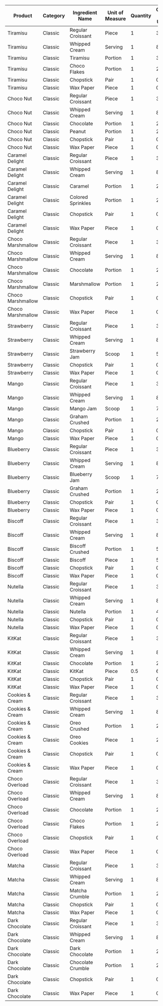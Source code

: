| Product           | Category | Ingredient Name   | Unit of Measure | Quantity | Cost per Unit | Price |
| ----------------- | -------- | ----------------- | --------------- | -------- | ------------- | ----- |
| Tiramisu          | Classic  | Regular Croissant | Piece           | 1        | 30            | 125   |
| Tiramisu          | Classic  | Whipped Cream     | Serving         | 1        | 8             | 125   |
| Tiramisu          | Classic  | Tiramisu          | Portion         | 1        | 3.5           | 125   |
| Tiramisu          | Classic  | Choco Flakes      | Portion         | 1        | 2.5           | 125   |
| Tiramisu          | Classic  | Chopstick         | Pair            | 1        | 0.6           | 125   |
| Tiramisu          | Classic  | Wax Paper         | Piece           | 1        | 0.7           | 125   |
| Choco Nut         | Classic  | Regular Croissant | Piece           | 1        | 30            | 125   |
| Choco Nut         | Classic  | Whipped Cream     | Serving         | 1        | 8             | 125   |
| Choco Nut         | Classic  | Chocolate         | Portion         | 1        | 2.5           | 125   |
| Choco Nut         | Classic  | Peanut            | Portion         | 1        | 2.5           | 125   |
| Choco Nut         | Classic  | Chopstick         | Pair            | 1        | 0.6           | 125   |
| Choco Nut         | Classic  | Wax Paper         | Piece           | 1        | 0.7           | 125   |
| Caramel Delight   | Classic  | Regular Croissant | Piece           | 1        | 30            | 125   |
| Caramel Delight   | Classic  | Whipped Cream     | Serving         | 1        | 8             | 125   |
| Caramel Delight   | Classic  | Caramel           | Portion         | 1        | 2.5           | 125   |
| Caramel Delight   | Classic  | Colored Sprinkles | Portion         | 1        | 2.5           | 125   |
| Caramel Delight   | Classic  | Chopstick         | Pair            | 1        | 0.6           | 125   |
| Caramel Delight   | Classic  | Wax Paper         | Piece           | 1        | 0.7           | 125   |
| Choco Marshmallow | Classic  | Regular Croissant | Piece           | 1        | 30            | 125   |
| Choco Marshmallow | Classic  | Whipped Cream     | Serving         | 1        | 8             | 125   |
| Choco Marshmallow | Classic  | Chocolate         | Portion         | 1        | 2.5           | 125   |
| Choco Marshmallow | Classic  | Marshmallow       | Portion         | 1        | 2.5           | 125   |
| Choco Marshmallow | Classic  | Chopstick         | Pair            | 1        | 0.6           | 125   |
| Choco Marshmallow | Classic  | Wax Paper         | Piece           | 1        | 0.7           | 125   |
| Strawberry        | Classic  | Regular Croissant | Piece           | 1        | 30            | 125   |
| Strawberry        | Classic  | Whipped Cream     | Serving         | 1        | 8             | 125   |
| Strawberry        | Classic  | Strawberry Jam    | Scoop           | 1        | 5             | 125   |
| Strawberry        | Classic  | Chopstick         | Pair            | 1        | 0.6           | 125   |
| Strawberry        | Classic  | Wax Paper         | Piece           | 1        | 0.7           | 125   |
| Mango             | Classic  | Regular Croissant | Piece           | 1        | 30            | 125   |
| Mango             | Classic  | Whipped Cream     | Serving         | 1        | 8             | 125   |
| Mango             | Classic  | Mango Jam         | Scoop           | 1        | 7             | 125   |
| Mango             | Classic  | Graham Crushed    | Portion         | 1        | 2.5           | 125   |
| Mango             | Classic  | Chopstick         | Pair            | 1        | 0.6           | 125   |
| Mango             | Classic  | Wax Paper         | Piece           | 1        | 0.7           | 125   |
| Blueberry         | Classic  | Regular Croissant | Piece           | 1        | 30            | 125   |
| Blueberry         | Classic  | Whipped Cream     | Serving         | 1        | 8             | 125   |
| Blueberry         | Classic  | Blueberry Jam     | Scoop           | 1        | 7.5           | 125   |
| Blueberry         | Classic  | Graham Crushed    | Portion         | 1        | 2.5           | 125   |
| Blueberry         | Classic  | Chopstick         | Pair            | 1        | 0.6           | 125   |
| Blueberry         | Classic  | Wax Paper         | Piece           | 1        | 0.7           | 125   |
| Biscoff           | Classic  | Regular Croissant | Piece           | 1        | 30            | 125   |
| Biscoff           | Classic  | Whipped Cream     | Serving         | 1        | 8             | 125   |
| Biscoff           | Classic  | Biscoff Crushed   | Portion         | 1        | 5             | 125   |
| Biscoff           | Classic  | Biscoff           | Piece           | 1        | 5.62          | 125   |
| Biscoff           | Classic  | Chopstick         | Pair            | 1        | 0.6           | 125   |
| Biscoff           | Classic  | Wax Paper         | Piece           | 1        | 0.7           | 125   |
| Nutella           | Classic  | Regular Croissant | Piece           | 1        | 30            | 125   |
| Nutella           | Classic  | Whipped Cream     | Serving         | 1        | 8             | 125   |
| Nutella           | Classic  | Nutella           | Portion         | 1        | 4.5           | 125   |
| Nutella           | Classic  | Chopstick         | Pair            | 1        | 0.6           | 125   |
| Nutella           | Classic  | Wax Paper         | Piece           | 1        | 0.7           | 125   |
| KitKat            | Classic  | Regular Croissant | Piece           | 1        | 30            | 125   |
| KitKat            | Classic  | Whipped Cream     | Serving         | 1        | 8             | 125   |
| KitKat            | Classic  | Chocolate         | Portion         | 1        | 2.5           | 125   |
| KitKat            | Classic  | KitKat            | Piece           | 0.5      | 6.25          | 125   |
| KitKat            | Classic  | Chopstick         | Pair            | 1        | 0.6           | 125   |
| KitKat            | Classic  | Wax Paper         | Piece           | 1        | 0.7           | 125   |
| Cookies & Cream   | Classic  | Regular Croissant | Piece           | 1        | 30            | 125   |
| Cookies & Cream   | Classic  | Whipped Cream     | Serving         | 1        | 8             | 125   |
| Cookies & Cream   | Classic  | Oreo Crushed      | Portion         | 1        | 2.5           | 125   |
| Cookies & Cream   | Classic  | Oreo Cookies      | Piece           | 1        | 2.9           | 125   |
| Cookies & Cream   | Classic  | Chopstick         | Pair            | 1        | 0.6           | 125   |
| Cookies & Cream   | Classic  | Wax Paper         | Piece           | 1        | 0.7           | 125   |
| Choco Overload    | Classic  | Regular Croissant | Piece           | 1        | 30            | 125   |
| Choco Overload    | Classic  | Whipped Cream     | Serving         | 1        | 8             | 125   |
| Choco Overload    | Classic  | Chocolate         | Portion         | 1        | 2.5           | 125   |
| Choco Overload    | Classic  | Choco Flakes      | Portion         | 1        | 2.5           | 125   |
| Choco Overload    | Classic  | Chopstick         | Pair            | 1        | 0.6           | 125   |
| Choco Overload    | Classic  | Wax Paper         | Piece           | 1        | 0.7           | 125   |
| Matcha            | Classic  | Regular Croissant | Piece           | 1        | 30            | 125   |
| Matcha            | Classic  | Whipped Cream     | Serving         | 1        | 8             | 125   |
| Matcha            | Classic  | Matcha Crumble    | Portion         | 1        | 2.5           | 125   |
| Matcha            | Classic  | Chopstick         | Pair            | 1        | 0.6           | 125   |
| Matcha            | Classic  | Wax Paper         | Piece           | 1        | 0.7           | 125   |
| Dark Chocolate    | Classic  | Regular Croissant | Piece           | 1        | 30            | 125   |
| Dark Chocolate    | Classic  | Whipped Cream     | Serving         | 1        | 8             | 125   |
| Dark Chocolate    | Classic  | Dark Chocolate    | Portion         | 1        | 2.5           | 125   |
| Dark Chocolate    | Classic  | Chocolate Crumble | Portion         | 1        | 2.5           | 125   |
| Dark Chocolate    | Classic  | Chopstick         | Pair            | 1        | 0.6           | 125   |
| Dark Chocolate    | Classic  | Wax Paper         | Piece           | 1        | 0.7           | 125   |
